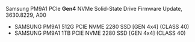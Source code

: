 Samsung PM9A1 PCIe **Gen4** NVMe Solid-State Drive Firmware Update, 3630.8229, A00

- SAMSUNG PM9A1 512G PCIE NVME 2280 SSD [GEN 4x4] (CLASS 40)
- SAMSUNG PM9A1 1TB PCIE NVME 2280 SSD [GEN 4x4] (CLASS 40)

